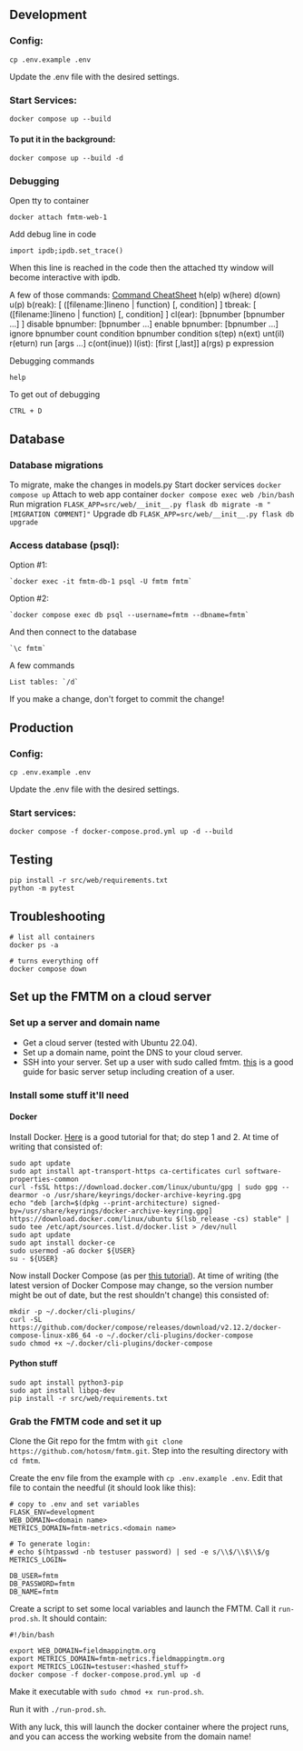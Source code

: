 ## Development

### Config:

    cp .env.example .env

Update the .env file with the desired settings.

### Start Services:

    docker compose up --build

#### To put it in the background:

    docker compose up --build -d
 

### Debugging

Open tty to container

    docker attach fmtm-web-1

Add debug line in code

    import ipdb;ipdb.set_trace()

When this line is reached in the code then the attached tty window will 
become interactive with ipdb.

A few of those commands:
    [Command CheatSheet](https://wangchuan.github.io/coding/2017/07/12/ipdb-cheat-sheet.html)
    h(elp)
    w(here)
    d(own)
    u(p)
    b(reak): [ ([filename:]lineno | function) [, condition] ]
    tbreak: [ ([filename:]lineno | function) [, condition] ]
    cl(ear): [bpnumber [bpnumber ...] ]
    disable bpnumber: [bpnumber ...]
    enable bpnumber: [bpnumber ...]
    ignore bpnumber count
    condition bpnumber condition
    s(tep)
    n(ext)
    unt(il)
    r(eturn)
    run [args ...]
    c(ont(inue))
    l(ist): [first [,last]]
    a(rgs)
    p expression


Debugging commands

    help

To get out of debugging

    CTRL + D

## Database

### Database migrations

To migrate, make the changes in models.py
Start docker services `docker compose up`
Attach to web app container `docker compose exec web /bin/bash`
Run migration `FLASK_APP=src/web/__init__.py flask db migrate -m "[MIGRATION COMMENT]"`
Upgrade db `FLASK_APP=src/web/__init__.py flask db upgrade`

### Access database (psql):

Option #1:

    `docker exec -it fmtm-db-1 psql -U fmtm fmtm`

Option #2:

    `docker compose exec db psql --username=fmtm --dbname=fmtm`

And then connect to the database

    `\c fmtm`

A few commands

    List tables: `/d`

If you make a change, don't forget to commit the change!

## Production

### Config:

    cp .env.example .env

Update the .env file with the desired settings.

### Start services:

    docker compose -f docker-compose.prod.yml up -d --build

## Testing

    pip install -r src/web/requirements.txt
    python -m pytest

## Troubleshooting

    # list all containers
    docker ps -a

    # turns everything off
    docker compose down

## Set up the FMTM on a cloud server
### Set up a server and domain name
- Get a cloud server (tested with Ubuntu 22.04).
- Set up a domain name, point the DNS to your cloud server.
- SSH into your server. Set up a user with sudo called fmtm. [this](https://www.digitalocean.com/community/tutorials/initial-server-setup-with-ubuntu-22-04) is a good guide for basic server setup including creation of a user.
### Install some stuff it'll need
#### Docker
Install Docker. [Here](https://www.digitalocean.com/community/tutorials/how-to-install-and-use-docker-on-ubuntu-22-04) is a good tutorial for that; do step 1 and 2. At time of writing that consisted of:
```
sudo apt update
sudo apt install apt-transport-https ca-certificates curl software-properties-common
curl -fsSL https://download.docker.com/linux/ubuntu/gpg | sudo gpg --dearmor -o /usr/share/keyrings/docker-archive-keyring.gpg
echo "deb [arch=$(dpkg --print-architecture) signed-by=/usr/share/keyrings/docker-archive-keyring.gpg] https://download.docker.com/linux/ubuntu $(lsb_release -cs) stable" | sudo tee /etc/apt/sources.list.d/docker.list > /dev/null
sudo apt update
sudo apt install docker-ce
sudo usermod -aG docker ${USER}
su - ${USER}
```

Now install Docker Compose (as per [this tutorial](https://www.digitalocean.com/community/tutorials/how-to-install-and-use-docker-compose-on-ubuntu-22-04)). At time of writing (the latest version of Docker Compose may change, so the version number might be out of date, but the rest shouldn't change) this consisted of:
```
mkdir -p ~/.docker/cli-plugins/
curl -SL https://github.com/docker/compose/releases/download/v2.12.2/docker-compose-linux-x86_64 -o ~/.docker/cli-plugins/docker-compose
sudo chmod +x ~/.docker/cli-plugins/docker-compose
```
#### Python stuff
```
sudo apt install python3-pip
sudo apt install libpq-dev
pip install -r src/web/requirements.txt
```


### Grab the FMTM code and set it up
Clone the Git repo for the fmtm with `git clone https://github.com/hotosm/fmtm.git`. Step into the resulting directory with `cd fmtm`.

Create the env file from the example with `cp .env.example .env`. Edit that file to contain the needful (it should look like this):

```
# copy to .env and set variables
FLASK_ENV=development
WEB_DOMAIN=<domain name>
METRICS_DOMAIN=fmtm-metrics.<domain name>

# To generate login:
# echo $(htpasswd -nb testuser password) | sed -e s/\\$/\\$\\$/g
METRICS_LOGIN=

DB_USER=fmtm
DB_PASSWORD=fmtm
DB_NAME=fmtm
```

Create a script to set some local variables and launch the FMTM. Call it `run-prod.sh`. It should contain:
```
#!/bin/bash

export WEB_DOMAIN=fieldmappingtm.org
export METRICS_DOMAIN=fmtm-metrics.fieldmappingtm.org
export METRICS_LOGIN=testuser:<hashed_stuff>
docker compose -f docker-compose.prod.yml up -d
```

Make it executable with `sudo chmod +x run-prod.sh`.

Run it with `./run-prod.sh`.

With any luck, this will launch the docker container where the project runs, and you can access the working website from the domain name!
